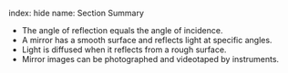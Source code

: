 index: hide
name: Section Summary

  * The angle of reflection equals the angle of incidence.
  * A mirror has a smooth surface and reflects light at specific angles.
  * Light is diffused when it reflects from a rough surface.
  * Mirror images can be photographed and videotaped by instruments. 
